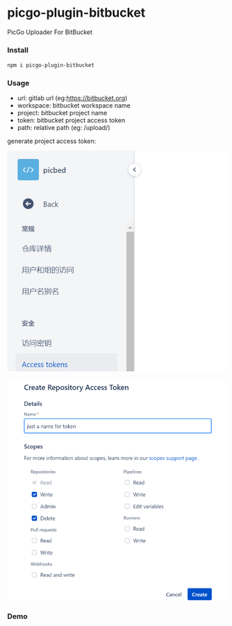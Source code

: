 # picgo-plugin-bitbucket

PicGo Uploader For BitBucket

### Install

```bash
npm i picgo-plugin-bitbucket
```

### Usage

- url: gitlab url (eg:https://bitbucket.org)
- workspace: bitbucket workspace name
- project: bitbucket project name
- token: bitbucket project access token
- path: relative path (eg: /upload/)


generate project access token:

![1670785529855](image/README/1670785529855.png?raw=true)

![1670785647748](image/README/1670785647748.png?raw=true)


### Demo
